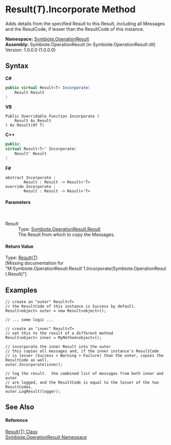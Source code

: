 # Result(*T*).Incorporate Method 
 

Adds details from the specified Result to this Result, including all Messages and the ResutCode, if lesser than the ResultCode of this instance.

**Namespace:**&nbsp;<a href="846ea925-838c-f4a8-6a8a-689eb9584d48">Symbiote.OperationResult</a><br />**Assembly:**&nbsp;Symbiote.OperationResult (in Symbiote.OperationResult.dll) Version: 1.0.0.0 (1.0.0.0)

## Syntax

**C#**<br />
``` C#
public virtual Result<T> Incorporate(
	Result Result
)
```

**VB**<br />
``` VB
Public Overridable Function Incorporate ( 
	Result As Result
) As Result(Of T)
```

**C++**<br />
``` C++
public:
virtual Result<T>^ Incorporate(
	Result^ Result
)
```

**F#**<br />
``` F#
abstract Incorporate : 
        Result : Result -> Result<'T> 
override Incorporate : 
        Result : Result -> Result<'T> 
```


#### Parameters
&nbsp;<dl><dt>Result</dt><dd>Type: <a href="fed882b9-fab1-b6e8-5855-cbc027039192">Symbiote.OperationResult.Result</a><br />The Result from which to copy the Messages.</dd></dl>

#### Return Value
Type: <a href="55164352-8217-3c5a-4180-bc60c2e2b83f">Result</a>(<a href="55164352-8217-3c5a-4180-bc60c2e2b83f">*T*</a>)<br />\[Missing <returns> documentation for "M:Symbiote.OperationResult.Result`1.Incorporate(Symbiote.OperationResult.Result)"\]

## Examples

```
// create an "outer" Result<T>
// the ResultCode of this instance is Success by default.
Result<object> outer = new Result<object>();

// ... some logic ...

// create an "inner" Result<T>
// set this to the result of a different method
Result<object> inner = MyMethod<object>();

// incorporate the inner Result into the outer
// this copies all messages and, if the inner instance's ResultCode
// is lesser (Success > Warning > Failure) than the outer, copies the ResultCode as well.
outer.Incorporate(inner);

// log the result.  the combined list of messages from both inner and outer
// are logged, and the ResultCode is equal to the lesser of the two ResultCodes.
outer.LogResult(logger);
```


## See Also


#### Reference
<a href="55164352-8217-3c5a-4180-bc60c2e2b83f">Result(T) Class</a><br /><a href="846ea925-838c-f4a8-6a8a-689eb9584d48">Symbiote.OperationResult Namespace</a><br />